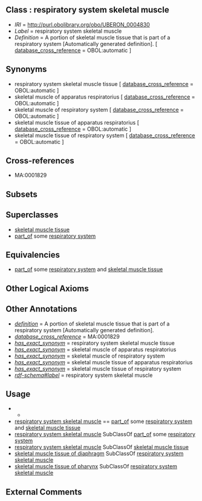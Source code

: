 
## Class : respiratory system skeletal muscle

 * *IRI* = http://purl.obolibrary.org/obo/UBERON_0004830
 * *Label* = respiratory system skeletal muscle
 * *Definition* = A portion of skeletal muscle tissue that is part of a respiratory system [Automatically generated definition]. [ [database_cross_reference](../../ef/oboInOwl#hasDbXref.md) = OBOL:automatic ]

## Synonyms

 * respiratory system skeletal muscle tissue [ [database_cross_reference](../../ef/oboInOwl#hasDbXref.md) = OBOL:automatic ]
 * skeletal muscle of apparatus respiratorius [ [database_cross_reference](../../ef/oboInOwl#hasDbXref.md) = OBOL:automatic ]
 * skeletal muscle of respiratory system [ [database_cross_reference](../../ef/oboInOwl#hasDbXref.md) = OBOL:automatic ]
 * skeletal muscle tissue of apparatus respiratorius [ [database_cross_reference](../../ef/oboInOwl#hasDbXref.md) = OBOL:automatic ]
 * skeletal muscle tissue of respiratory system [ [database_cross_reference](../../ef/oboInOwl#hasDbXref.md) = OBOL:automatic ]

## Cross-references

 * MA:0001829

## Subsets


## Superclasses

 * [skeletal muscle tissue](../../UBERON/34/UBERON_0001134.md)
 * [part_of](../../BFO/50/BFO_0000050.md) some [respiratory system](../../UBERON/04/UBERON_0001004.md)

## Equivalencies

 * [part_of](../../BFO/50/BFO_0000050.md) some [respiratory system](../../UBERON/04/UBERON_0001004.md) and [skeletal muscle tissue](../../UBERON/34/UBERON_0001134.md)

## Other Logical Axioms


## Other Annotations

 * *[definition](../../IAO/15/IAO_0000115.md)* = A portion of skeletal muscle tissue that is part of a respiratory system [Automatically generated definition].
 * *[database_cross_reference](../../ef/oboInOwl#hasDbXref.md)* = MA:0001829
 * *[has_exact_synonym](../../ym/oboInOwl#hasExactSynonym.md)* = respiratory system skeletal muscle tissue
 * *[has_exact_synonym](../../ym/oboInOwl#hasExactSynonym.md)* = skeletal muscle of apparatus respiratorius
 * *[has_exact_synonym](../../ym/oboInOwl#hasExactSynonym.md)* = skeletal muscle of respiratory system
 * *[has_exact_synonym](../../ym/oboInOwl#hasExactSynonym.md)* = skeletal muscle tissue of apparatus respiratorius
 * *[has_exact_synonym](../../ym/oboInOwl#hasExactSynonym.md)* = skeletal muscle tissue of respiratory system
 * *[rdf-schema#label](../../el/rdf-schema#label.md)* = respiratory system skeletal muscle

## Usage

 * -
 * [respiratory system skeletal muscle](../../UBERON/30/UBERON_0004830.md) == [part_of](../../BFO/50/BFO_0000050.md) some [respiratory system](../../UBERON/04/UBERON_0001004.md) and [skeletal muscle tissue](../../UBERON/34/UBERON_0001134.md)
 * [respiratory system skeletal muscle](../../UBERON/30/UBERON_0004830.md) SubClassOf [part_of](../../BFO/50/BFO_0000050.md) some [respiratory system](../../UBERON/04/UBERON_0001004.md)
 * [respiratory system skeletal muscle](../../UBERON/30/UBERON_0004830.md) SubClassOf [skeletal muscle tissue](../../UBERON/34/UBERON_0001134.md)
 * [skeletal muscle tissue of diaphragm](../../UBERON/95/UBERON_0004495.md) SubClassOf [respiratory system skeletal muscle](../../UBERON/30/UBERON_0004830.md)
 * [skeletal muscle tissue of pharynx](../../UBERON/84/UBERON_0003384.md) SubClassOf [respiratory system skeletal muscle](../../UBERON/30/UBERON_0004830.md)

## External Comments

